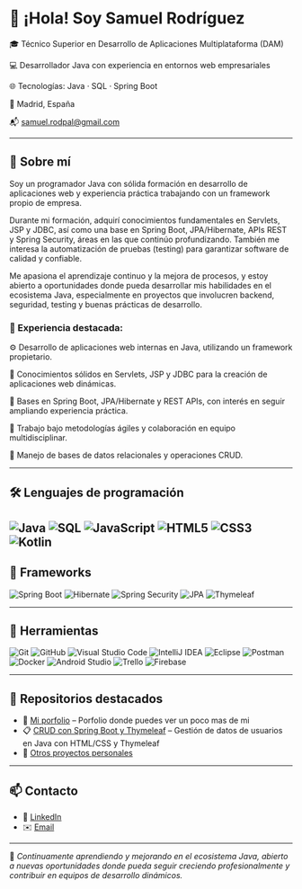 # 👋 ¡Hola! Soy Samuel Rodríguez

🎓 Técnico Superior en Desarrollo de Aplicaciones Multiplataforma (DAM)

💻 Desarrollador Java con experiencia en entornos web empresariales

🌐 Tecnologías: Java · SQL · Spring Boot 

📍 Madrid, España

📬 [samuel.rodpal@gmail.com](mailto:samuel.rodpal@gmail.com)

---

## 🚀 Sobre mí

Soy un programador Java con sólida formación en desarrollo de aplicaciones web y experiencia práctica trabajando con un framework propio de empresa.

Durante mi formación, adquirí conocimientos fundamentales en Servlets, JSP y JDBC, así como una base en Spring Boot, JPA/Hibernate, APIs REST y Spring Security, áreas en las que continúo profundizando. También me interesa la automatización de pruebas (testing) para garantizar software de calidad y confiable.

Me apasiona el aprendizaje continuo y la mejora de procesos, y estoy abierto a oportunidades donde pueda desarrollar mis habilidades en el ecosistema Java, especialmente en proyectos que involucren backend, seguridad, testing y buenas prácticas de desarrollo.

### 💼 Experiencia destacada:
⚙️ Desarrollo de aplicaciones web internas en Java, utilizando un framework propietario.

🧩 Conocimientos sólidos en Servlets, JSP y JDBC para la creación de aplicaciones web dinámicas.

🌱 Bases en Spring Boot, JPA/Hibernate y REST APIs, con interés en seguir ampliando experiencia práctica.

🔄 Trabajo bajo metodologías ágiles y colaboración en equipo multidisciplinar.

💾 Manejo de bases de datos relacionales y operaciones CRUD.

---

## 🛠️ Lenguajes de programación

![Java](https://img.shields.io/badge/Java-ED8B00?style=flat&logo=java&logoColor=white)
![SQL](https://img.shields.io/badge/SQL-4479A1?style=flat&logo=postgresql&logoColor=white)
![JavaScript](https://img.shields.io/badge/JavaScript-F7DF1E?style=flat&logo=javascript&logoColor=black)
![HTML5](https://img.shields.io/badge/HTML5-E34F26?style=flat&logo=html5&logoColor=white)
![CSS3](https://img.shields.io/badge/CSS3-1572B6?style=flat&logo=css3&logoColor=white)
![Kotlin](https://img.shields.io/badge/Kotlin-0095D5?style=flat&logo=kotlin&logoColor=white)
---

## 🧰 Frameworks

![Spring Boot](https://img.shields.io/badge/Spring%20Boot-6DB33F?style=flat&logo=spring-boot&logoColor=white)
![Hibernate](https://img.shields.io/badge/Hibernate-59666C?style=flat&logo=hibernate&logoColor=white)
![Spring Security](https://img.shields.io/badge/Spring%20Security-6DB33F?style=flat&logo=spring&logoColor=white)
![JPA](https://img.shields.io/badge/JPA-007396?style=flat&logo=java&logoColor=white)
![Thymeleaf](https://img.shields.io/badge/Thymeleaf-005F0F?style=flat&logo=thymeleaf&logoColor=white)

---

## 🧪 Herramientas

![Git](https://img.shields.io/badge/Git-F05032?style=flat&logo=git&logoColor=white)
![GitHub](https://img.shields.io/badge/GitHub-181717?style=flat&logo=github&logoColor=white)
![Visual Studio Code](https://img.shields.io/badge/VS%20Code-007ACC?style=flat&logo=visual-studio-code&logoColor=white)
![IntelliJ IDEA](https://img.shields.io/badge/IntelliJ%20IDEA-000000?style=flat&logo=intellij-idea&logoColor=white)
![Eclipse](https://img.shields.io/badge/Eclipse-2C2255?style=flat&logo=eclipse&logoColor=white)
![Postman](https://img.shields.io/badge/Postman-FF6C37?style=flat&logo=postman&logoColor=white)
![Docker](https://img.shields.io/badge/Docker-2496ED?style=flat&logo=docker&logoColor=white)
![Android Studio](https://img.shields.io/badge/Android%20Studio-3DDC84?style=flat&logo=android-studio&logoColor=white)
![Trello](https://img.shields.io/badge/Trello-0052CC?style=flat&logo=trello&logoColor=white)
![Firebase](https://img.shields.io/badge/Firebase-FFCA28?style=flat&logo=firebase&logoColor=black)

---

## 📂 Repositorios destacados

- 🔐 [Mi porfolio](https://csamuelrod.github.io/porfolio/) – Porfolio donde puedes ver un poco mas de mi
- 📋 [CRUD con Spring Boot y Thymeleaf](https://github.com/CSamuelRod/presentacion) – Gestión de datos de usuarios en Java con HTML/CSS y Thymeleaf
- 🧪 [Otros proyectos personales](https://github.com/CSamuelRod?tab=repositories)

---

## 📫 Contacto

- 💼 [LinkedIn](https://www.linkedin.com/in/carlos-samuel-rodriguez-palomino/)
- ✉️ [Email](mailto:samuel.rodpal@gmail.com)

---

📌 *Continuamente aprendiendo y mejorando en el ecosistema Java, abierto a nuevas oportunidades donde pueda seguir creciendo profesionalmente y contribuir en equipos de desarrollo dinámicos.*

